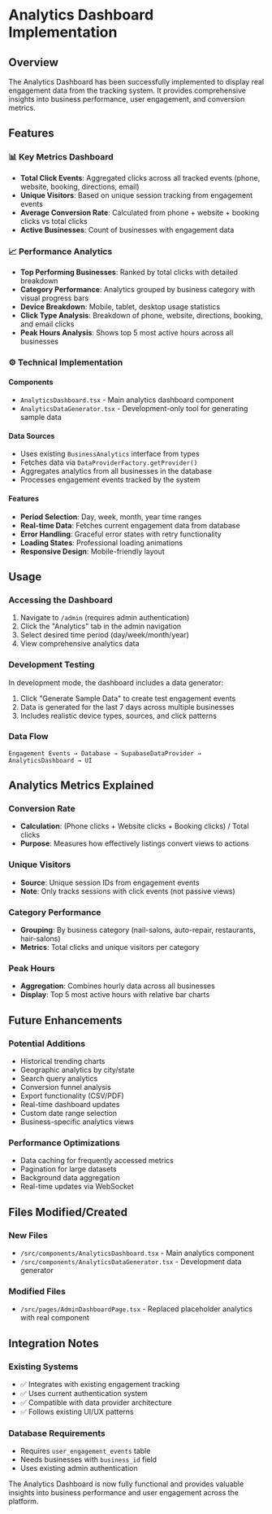 # Analytics Dashboard Implementation

## Overview
The Analytics Dashboard has been successfully implemented to display real engagement data from the tracking system. It provides comprehensive insights into business performance, user engagement, and conversion metrics.

## Features

### 📊 Key Metrics Dashboard
- **Total Click Events**: Aggregated clicks across all tracked events (phone, website, booking, directions, email)
- **Unique Visitors**: Based on unique session tracking from engagement events  
- **Average Conversion Rate**: Calculated from phone + website + booking clicks vs total clicks
- **Active Businesses**: Count of businesses with engagement data

### 📈 Performance Analytics
- **Top Performing Businesses**: Ranked by total clicks with detailed breakdown
- **Category Performance**: Analytics grouped by business category with visual progress bars
- **Device Breakdown**: Mobile, tablet, desktop usage statistics
- **Click Type Analysis**: Breakdown of phone, website, directions, booking, and email clicks
- **Peak Hours Analysis**: Shows top 5 most active hours across all businesses

### ⚙️ Technical Implementation

#### Components
- `AnalyticsDashboard.tsx` - Main analytics dashboard component
- `AnalyticsDataGenerator.tsx` - Development-only tool for generating sample data

#### Data Sources
- Uses existing `BusinessAnalytics` interface from types
- Fetches data via `DataProviderFactory.getProvider()`
- Aggregates analytics from all businesses in the database
- Processes engagement events tracked by the system

#### Features
- **Period Selection**: Day, week, month, year time ranges
- **Real-time Data**: Fetches current engagement data from database
- **Error Handling**: Graceful error states with retry functionality
- **Loading States**: Professional loading animations
- **Responsive Design**: Mobile-friendly layout

## Usage

### Accessing the Dashboard
1. Navigate to `/admin` (requires admin authentication)
2. Click the "Analytics" tab in the admin navigation
3. Select desired time period (day/week/month/year)
4. View comprehensive analytics data

### Development Testing
In development mode, the dashboard includes a data generator:
1. Click "Generate Sample Data" to create test engagement events
2. Data is generated for the last 7 days across multiple businesses
3. Includes realistic device types, sources, and click patterns

### Data Flow
```
Engagement Events → Database → SupabaseDataProvider → AnalyticsDashboard → UI
```

## Analytics Metrics Explained

### Conversion Rate
- **Calculation**: (Phone clicks + Website clicks + Booking clicks) / Total clicks
- **Purpose**: Measures how effectively listings convert views to actions

### Unique Visitors  
- **Source**: Unique session IDs from engagement events
- **Note**: Only tracks sessions with click events (not passive views)

### Category Performance
- **Grouping**: By business category (nail-salons, auto-repair, restaurants, hair-salons)
- **Metrics**: Total clicks and unique visitors per category

### Peak Hours
- **Aggregation**: Combines hourly data across all businesses
- **Display**: Top 5 most active hours with relative bar charts

## Future Enhancements

### Potential Additions
- Historical trending charts
- Geographic analytics by city/state
- Search query analytics
- Conversion funnel analysis
- Export functionality (CSV/PDF)
- Real-time dashboard updates
- Custom date range selection
- Business-specific analytics views

### Performance Optimizations
- Data caching for frequently accessed metrics
- Pagination for large datasets
- Background data aggregation
- Real-time updates via WebSocket

## Files Modified/Created

### New Files
- `/src/components/AnalyticsDashboard.tsx` - Main analytics component
- `/src/components/AnalyticsDataGenerator.tsx` - Development data generator

### Modified Files  
- `/src/pages/AdminDashboardPage.tsx` - Replaced placeholder analytics with real component

## Integration Notes

### Existing Systems
- ✅ Integrates with existing engagement tracking
- ✅ Uses current authentication system
- ✅ Compatible with data provider architecture
- ✅ Follows existing UI/UX patterns

### Database Requirements
- Requires `user_engagement_events` table
- Needs businesses with `business_id` field
- Uses existing admin authentication

The Analytics Dashboard is now fully functional and provides valuable insights into business performance and user engagement across the platform.
